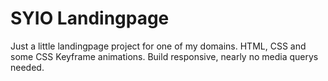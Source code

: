 # SYIO Landingpage
Just a little landingpage project for one of my domains. HTML, CSS and some CSS Keyframe animations. Build responsive, nearly no media querys needed.
